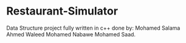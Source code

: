 # Restaurant-Simulator
Data Structure project
fully written in c++
done by:
Mohamed Salama
Ahmed Waleed
Mohamed Nabawe
Mohamed Saad.
